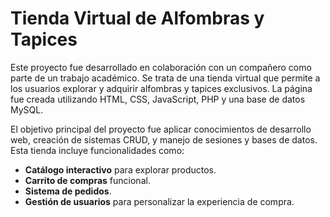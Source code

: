 # Tienda Virtual de Alfombras y Tapices

Este proyecto fue desarrollado en colaboración con un compañero como parte de un trabajo académico. Se trata de una tienda virtual que permite a los usuarios explorar y adquirir alfombras y tapices exclusivos. La página fue creada utilizando HTML, CSS, JavaScript, PHP y una base de datos MySQL.

El objetivo principal del proyecto fue aplicar conocimientos de desarrollo web, creación de sistemas CRUD, y manejo de sesiones y bases de datos. Esta tienda incluye funcionalidades como:

- **Catálogo interactivo** para explorar productos.
- **Carrito de compras** funcional.
- **Sistema de pedidos**.
- **Gestión de usuarios** para personalizar la experiencia de compra.